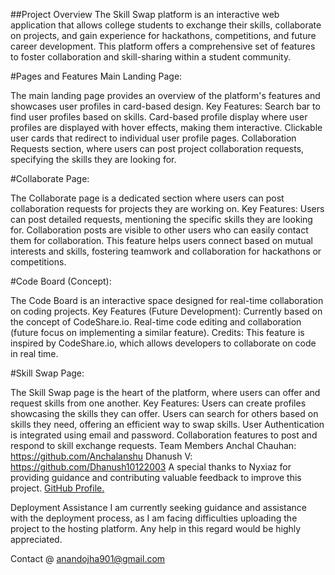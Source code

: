 ##Project Overview
The Skill Swap platform is an interactive web application that allows college students to exchange their skills, collaborate on projects, and gain experience for hackathons, competitions, and future career development. This platform offers a comprehensive set of features to foster collaboration and skill-sharing within a student community.

#Pages and Features Main Landing Page:

The main landing page provides an overview of the platform's features and showcases user profiles in card-based design. Key Features: Search bar to find user profiles based on skills. Card-based profile display where user profiles are displayed with hover effects, making them interactive. Clickable user cards that redirect to individual user profile pages. Collaboration Requests section, where users can post project collaboration requests, specifying the skills they are looking for. 

#Collaborate Page:

The Collaborate page is a dedicated section where users can post collaboration requests for projects they are working on. Key Features: Users can post detailed requests, mentioning the specific skills they are looking for. Collaboration posts are visible to other users who can easily contact them for collaboration. This feature helps users connect based on mutual interests and skills, fostering teamwork and collaboration for hackathons or competitions. 

#Code Board (Concept):

The Code Board is an interactive space designed for real-time collaboration on coding projects. Key Features (Future Development): Currently based on the concept of CodeShare.io. Real-time code editing and collaboration (future focus on implementing a similar feature). Credits: This feature is inspired by CodeShare.io, which allows developers to collaborate on code in real time. 

#Skill Swap Page:

The Skill Swap page is the heart of the platform, where users can offer and request skills from one another. Key Features: Users can create profiles showcasing the skills they can offer. Users can search for others based on skills they need, offering an efficient way to swap skills. User Authentication is integrated using email and password. Collaboration features to post and respond to skill exchange requests. Team Members Anchal Chauhan: https://github.com/Anchalanshu Dhanush V: https://github.com/Dhanush10122003 A special thanks to Nyxiaz for providing guidance and contributing valuable feedback to improve this project. [GitHub Profile.](https://github.com/Nyxiaz)

Deployment Assistance I am currently seeking guidance and assistance with the deployment process, as I am facing difficulties uploading the project to the hosting platform. Any help in this regard would be highly appreciated.

Contact @ anandojha901@gmail.com
